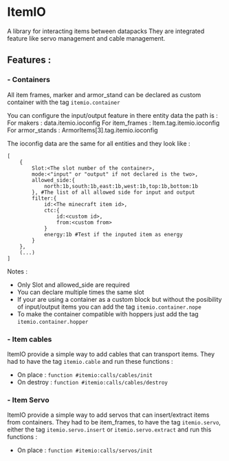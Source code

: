 # ItemIO

A library for interacting items between datapacks
They are integrated feature like servo management and cable management.


## Features :

### - Containers
All item frames, marker and armor_stand can be declared as custom container with the tag ``itemio.container``

You can configure the input/output feature in there entity data the path is :
For makers : data.itemio.ioconfig
For item_frames : Item.tag.itemio.ioconfig
For armor_stands : ArmorItems[3].tag.itemio.ioconfig

The ioconfig data are the same for all entities and they look like : 
```
[
	{
		Slot:<The slot number of the container>,
		mode:<"input" or "output" if not declared is the two>,
		allowed_side:{
			north:1b,south:1b,east:1b,west:1b,top:1b,bottom:1b
		}, #The list of all allowed side for input and output
		filter:{
			id:<The minecraft item id>,
			ctc:{
				id:<custom id>,
				from:<custom from>
			}
			energy:1b #Test if the inputed item as energy
		}
	},
	(...)
]
```
Notes : 
- Only Slot and allowed_side are required
- You can declare multiple times the same slot
- If your are using a container as a custom block but without the posibility of input/output items you can add the tag ``itemio.container.nope``
- To make the container compatible with hoppers just add the tag ``itemio.container.hopper``


### - Item cables
ItemIO provide a simple way to add cables that can transport items. They had to have the tag ``itemio.cable`` and run these functions : 
- On place : ``function #itemio:calls/cables/init``
- On destroy : ``function #itemio:calls/cables/destroy``

### - Item Servo
ItemIO provide a simple way to add servos that can insert/extract items from containers. They had to be item_frames, to have the tag ``itemio.servo``, either the tag ``itemio.servo.insert`` or ``itemio.servo.extract`` and run this functions : 
- On place : ``function #itemio:calls/servos/init``

